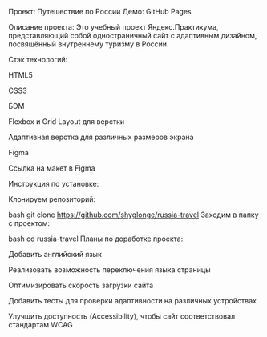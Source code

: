 Проект: Путешествие по России Демо: GitHub Pages

Описание проекта: Это учебный проект Яндекс.Практикума, представляющий собой одностраничный сайт с адаптивным дизайном, посвящённый внутреннему туризму в России.

Стэк технологий:

HTML5

CSS3

БЭМ

Flexbox и Grid Layout для верстки

Адаптивная верстка для различных размеров экрана

Figma

Ссылка на макет в Figma

Инструкция по установке:

Клонируем репозиторий:

bash
git clone https://github.com/shyglonge/russia-travel
Заходим в папку с проектом:

bash
cd russia-travel
Планы по доработке проекта:

Добавить английский язык

Реализовать возможность переключения языка страницы

Оптимизировать скорость загрузки сайта

Добавить тесты для проверки адаптивности на различных устройствах

Улучшить доступность (Accessibility), чтобы сайт соответствовал стандартам WCAG
